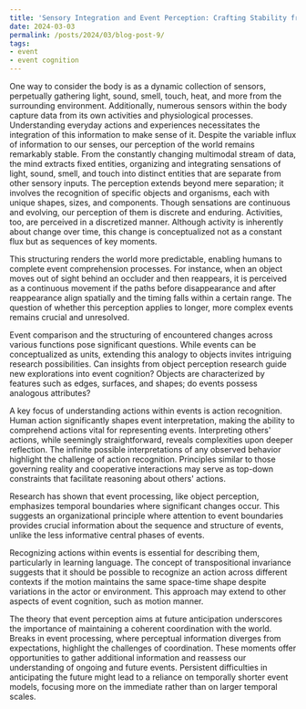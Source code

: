 ```yaml
---
title: 'Sensory Integration and Event Perception: Crafting Stability from Continual Change'
date: 2024-03-03
permalink: /posts/2024/03/blog-post-9/
tags:
- event
- event cognition
---
```




One way to consider the body is as a dynamic collection of sensors, perpetually gathering light, sound, smell, touch, heat, and more from the surrounding environment. Additionally, numerous sensors within the body capture data from its own activities and physiological processes. Understanding everyday actions and experiences necessitates the integration of this information to make sense of it. Despite the variable influx of information to our senses, our perception of the world remains remarkably stable. From the constantly changing multimodal stream of data, the mind extracts fixed entities, organizing and integrating sensations of light, sound, smell, and touch into distinct entities that are separate from other sensory inputs. The perception extends beyond mere separation; it involves the recognition of specific objects and organisms, each with unique shapes, sizes, and components. Though sensations are continuous and evolving, our perception of them is discrete and enduring. Activities, too, are perceived in a discretized manner. Although activity is inherently about change over time, this change is conceptualized not as a constant flux but as sequences of key moments.

This structuring renders the world more predictable, enabling humans to complete event comprehension processes. For instance, when an object moves out of sight behind an occluder and then reappears, it is perceived as a continuous movement if the paths before disappearance and after reappearance align spatially and the timing falls within a certain range. The question of whether this perception applies to longer, more complex events remains crucial and unresolved.

Event comparison and the structuring of encountered changes across various functions pose significant questions. While events can be conceptualized as units, extending this analogy to objects invites intriguing research possibilities. Can insights from object perception research guide new explorations into event cognition? Objects are characterized by features such as edges, surfaces, and shapes; do events possess analogous attributes?

A key focus of understanding actions within events is action recognition. Human action significantly shapes event interpretation, making the ability to comprehend actions vital for representing events. Interpreting others' actions, while seemingly straightforward, reveals complexities upon deeper reflection. The infinite possible interpretations of any observed behavior highlight the challenge of action recognition. Principles similar to those governing reality and cooperative interactions may serve as top-down constraints that facilitate reasoning about others' actions.

Research has shown that event processing, like object perception, emphasizes temporal boundaries where significant changes occur. This suggests an organizational principle where attention to event boundaries provides crucial information about the sequence and structure of events, unlike the less informative central phases of events.

Recognizing actions within events is essential for describing them, particularly in learning language. The concept of transpositional invariance suggests that it should be possible to recognize an action across different contexts if the motion maintains the same space-time shape despite variations in the actor or environment. This approach may extend to other aspects of event cognition, such as motion manner.

The theory that event perception aims at future anticipation underscores the importance of maintaining a coherent coordination with the world. Breaks in event processing, where perceptual information diverges from expectations, highlight the challenges of coordination. These moments offer opportunities to gather additional information and reassess our understanding of ongoing and future events. Persistent difficulties in anticipating the future might lead to a reliance on temporally shorter event models, focusing more on the immediate rather than on larger temporal scales.
